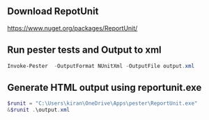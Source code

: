 ## Download RepotUnit

https://www.nuget.org/packages/ReportUnit/

## Run pester tests and Output to xml

```powershell
Invoke-Pester  -OutputFormat NUnitXml -OutputFile output.xml
```

## Generate HTML output using reportunit.exe

```powershell
$runit = "C:\Users\kiran\OneDrive\Apps\pester\ReportUnit.exe"
&$runit .\output.xml
```
